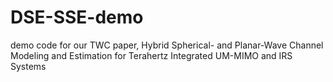 # DSE-SSE-demo
demo code for our TWC paper, Hybrid Spherical- and Planar-Wave Channel Modeling and Estimation for Terahertz Integrated UM-MIMO and IRS Systems
